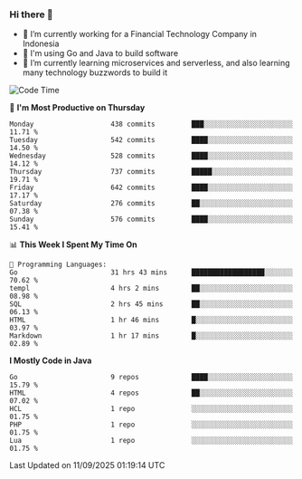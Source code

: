 ### Hi there 👋

<!--
**mazzama/mazzama** is a ✨ _special_ ✨ repository because its `README.md` (this file) appears on your GitHub profile.

Here are some ideas to get you started:

- 🔭 I’m currently working on ...
- 🌱 I’m currently learning ...
- 👯 I’m looking to collaborate on ...
- 🤔 I’m looking for help with ...
- 💬 Ask me about ...
- 📫 How to reach me: ...
- 😄 Pronouns: ...
- ⚡ Fun fact: ...
-->

- 🔭 I’m currently working for a Financial Technology Company in Indonesia
- :gun: I'm using Go and Java to build software
- 🌱 I’m currently learning microservices and serverless, and also learning many technology buzzwords to build it

<!--START_SECTION:waka-->
![Code Time](http://img.shields.io/badge/Code%20Time-4%2C321%20hrs%204%20mins-blue)

📅 **I'm Most Productive on Thursday** 

```text
Monday                   438 commits         ███░░░░░░░░░░░░░░░░░░░░░░   11.71 % 
Tuesday                  542 commits         ████░░░░░░░░░░░░░░░░░░░░░   14.50 % 
Wednesday                528 commits         ████░░░░░░░░░░░░░░░░░░░░░   14.12 % 
Thursday                 737 commits         █████░░░░░░░░░░░░░░░░░░░░   19.71 % 
Friday                   642 commits         ████░░░░░░░░░░░░░░░░░░░░░   17.17 % 
Saturday                 276 commits         ██░░░░░░░░░░░░░░░░░░░░░░░   07.38 % 
Sunday                   576 commits         ████░░░░░░░░░░░░░░░░░░░░░   15.41 % 
```


📊 **This Week I Spent My Time On** 

```text
💬 Programming Languages: 
Go                       31 hrs 43 mins      ██████████████████░░░░░░░   70.62 % 
templ                    4 hrs 2 mins        ██░░░░░░░░░░░░░░░░░░░░░░░   08.98 % 
SQL                      2 hrs 45 mins       ██░░░░░░░░░░░░░░░░░░░░░░░   06.13 % 
HTML                     1 hr 46 mins        █░░░░░░░░░░░░░░░░░░░░░░░░   03.97 % 
Markdown                 1 hr 17 mins        █░░░░░░░░░░░░░░░░░░░░░░░░   02.89 % 
```

**I Mostly Code in Java** 

```text
Go                       9 repos             ████░░░░░░░░░░░░░░░░░░░░░   15.79 % 
HTML                     4 repos             ██░░░░░░░░░░░░░░░░░░░░░░░   07.02 % 
HCL                      1 repo              ░░░░░░░░░░░░░░░░░░░░░░░░░   01.75 % 
PHP                      1 repo              ░░░░░░░░░░░░░░░░░░░░░░░░░   01.75 % 
Lua                      1 repo              ░░░░░░░░░░░░░░░░░░░░░░░░░   01.75 % 
```




 Last Updated on 11/09/2025 01:19:14 UTC
<!--END_SECTION:waka-->
